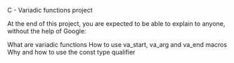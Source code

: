 C - Variadic functions project

At the end of this project, you are expected to be able to explain to anyone, without the help of Google:

What are variadic functions
How to use va_start, va_arg and va_end macros
Why and how to use the const type qualifier

